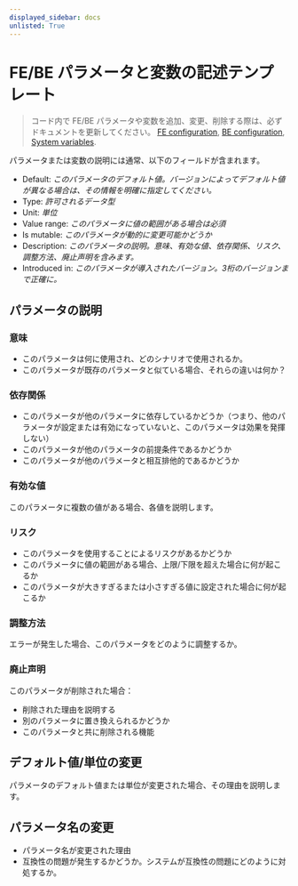 ```yaml
---
displayed_sidebar: docs
unlisted: True
---
```


# FE/BE パラメータと変数の記述テンプレート

> コード内で FE/BE パラメータや変数を追加、変更、削除する際は、必ずドキュメントを更新してください。 [FE configuration](https://docs.starrocks.io/docs/administration/management/FE_configuration/), [BE configuration](https://docs.starrocks.io/docs/administration/management/BE_configuration/), [System variables](https://docs.starrocks.io/docs/reference/System_variable/).

パラメータまたは変数の説明には通常、以下のフィールドが含まれます。

- Default: *このパラメータのデフォルト値。バージョンによってデフォルト値が異なる場合は、その情報を明確に指定してください。*
- Type: *許可されるデータ型*
- Unit: *単位*
- Value range: *このパラメータに値の範囲がある場合は必須*
- Is mutable: *このパラメータが動的に変更可能かどうか*
- Description: *このパラメータの説明。意味、有効な値、依存関係、リスク、調整方法、廃止声明を含みます。*
- Introduced in: *このパラメータが導入されたバージョン。3桁のバージョンまで正確に。*

## パラメータの説明

### 意味

- このパラメータは何に使用され、どのシナリオで使用されるか。
- このパラメータが既存のパラメータと似ている場合、それらの違いは何か？

### 依存関係

- このパラメータが他のパラメータに依存しているかどうか（つまり、他のパラメータが設定または有効になっていないと、このパラメータは効果を発揮しない）
- このパラメータが他のパラメータの前提条件であるかどうか
- このパラメータが他のパラメータと相互排他的であるかどうか

### 有効な値

このパラメータに複数の値がある場合、各値を説明します。

### リスク

- このパラメータを使用することによるリスクがあるかどうか
- このパラメータに値の範囲がある場合、上限/下限を超えた場合に何が起こるか
- このパラメータが大きすぎるまたは小さすぎる値に設定された場合に何が起こるか

### 調整方法

エラーが発生した場合、このパラメータをどのように調整するか。

### 廃止声明

このパラメータが削除された場合：

- 削除された理由を説明する
- 別のパラメータに置き換えられるかどうか
- このパラメータと共に削除される機能

## デフォルト値/単位の変更

パラメータのデフォルト値または単位が変更された場合、その理由を説明します。

## パラメータ名の変更

- パラメータ名が変更された理由
- 互換性の問題が発生するかどうか。システムが互換性の問題にどのように対処するか。